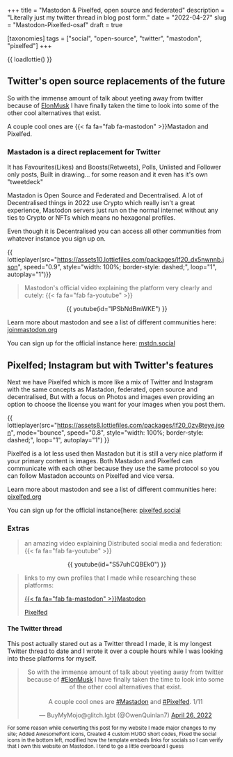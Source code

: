 +++
title = "Mastodon & Pixelfed, open source and federated"
description = "Literally just my twitter thread in blog post form."
date = "2022-04-27"
slug = "Mastodon-Pixelfed-osaf"
draft = true

[taxonomies]
tags = ["social", "open-source", "twitter", "mastodon", "pixelfed"]
+++

{{ loadlottie() }}

## Twitter's open source replacements of the future

So with the immense amount of talk about yeeting away from twitter because of [ElonMusk](https://techcrunch.com/2022/04/25/twitter-accepts-elon-musks-43b-acquisition-offer/) I have finally taken the time to look into some of the other cool alternatives that exist.

A couple cool ones are {{< fa fa="fab fa-mastodon" >}}Mastadon and Pixelfed.

### Mastadon is a direct replacement for Twitter

It has Favourites(Likes) and Boosts(Retweets), Polls, Unlisted and Follower only posts, Built in drawing... for some reason and it even has it's own "tweetdeck"

Mastadon is Open Source and Federated and Decentralised.
A lot of Decentralised things in 2022 use Crypto which really isn't a great experience, Mastodon servers just run on the normal internet without any ties to Crypto or NFTs which means no hexagonal profiles.

Even though it is Decentralised you can access all other communities from whatever instance you sign up on.

{{ lottieplayer(src="https://assets10.lottiefiles.com/packages/lf20_dx5nwnnb.json", speed="0.9", style="width: 100%; border-style: dashed;", loop="1", autoplay="1")}}

> Mastodon's official video explaining the platform very clearly and cutely: {{< fa fa="fab fa-youtube" >}}
<center>{{ youtube(id="IPSbNdBmWKE") }}</center>

Learn more about mastodon and see a list of different communities here: [joinmastodon.org](https://joinmastodon.org)

You can sign up for the official instance here: [mstdn.social](https://mstdn.social)

## Pixelfed; Instagram but with Twitter's features

Next we have Pixelfed which is more like a mix of Twitter and Instagram with the same concepts as Mastadon, federated, open source and decentralised, But with a focus on Photos and images even providing an option to choose the license you want for your images when you post them.

{{ lottieplayer(src="https://assets8.lottiefiles.com/packages/lf20_0zv8teye.json", mode="bounce", speed="0.8", style="width: 100%; border-style: dashed;", loop="1", autoplay="1") }}

Pixelfed is a lot less used then Mastadon but it is still a very nice platform if your primary content is images. Both Mastadon and Pixelfed can communicate with each other because they use the same protocol so you can follow Mastadon accounts on Pixelfed and vice versa.

Learn more about mastodon and see a list of different communities here: [pixelfed.org](https://pixelfed.org)

You can sign up for the official instance[here: [pixelfed.social](https://pixelfed.social)

### Extras

> an amazing video explaining Distributed social media and federation: {{< fa fa="fab fa-youtube" >}}

<center>{{ youtube(id="S57uhCQBEk0") }}</center>

> links to my own profiles that I made while researching these platforms:
>
> [{{< fa fa="fab fa-mastodon" >}}Mastodon](https://mstdn.social/@BuyMyMojo)
>
> [Pixelfed](https://pixelfed.social/BuyMyMojo)

#### The Twitter thread

This post actually stared out as a Twitter thread I made, it is my longest Twitter thread to date and I wrote it over a couple hours while I was looking into these platforms for myself.

<center>
<blockquote class="twitter-tweet"><p lang="en" dir="ltr">So with the immense amount of talk about yeeting away from twitter because of <a href="https://twitter.com/hashtag/ElonMusk?src=hash&amp;ref_src=twsrc%5Etfw">#ElonMusk</a> I have finally taken the time to look into some of the other cool alternatives that exist.<br><br>A couple cool ones are <a href="https://twitter.com/hashtag/Mastadon?src=hash&amp;ref_src=twsrc%5Etfw">#Mastadon</a> and <a href="https://twitter.com/hashtag/Pixelfed?src=hash&amp;ref_src=twsrc%5Etfw">#Pixelfed</a>. 1/11</p>&mdash; BuyMyMojo@glitch.lgbt (@OwenQuinlan7) <a href="https://twitter.com/OwenQuinlan7/status/1519020253304352768?ref_src=twsrc%5Etfw">April 26, 2022</a></blockquote> <script async src="https://platform.twitter.com/widgets.js" charset="utf-8"></script>
</center>

<sub>For some reason while converting this post for my website I made major changes to my site; Added AwesomeFont icons, Created 4 custom HUGO short codes, Fixed the social icons in the bottom left, modified how the template embeds links for socials so I can verify that I own this website on Mastodon. I tend to go a little overboard I guess</sub>
